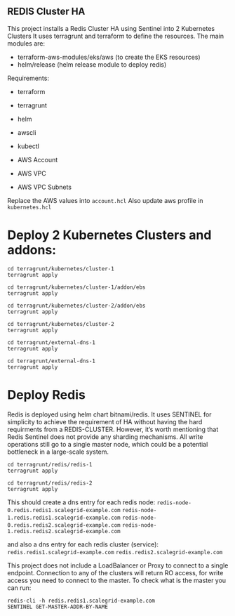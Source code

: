 ## REDIS Cluster HA 

This project installs a Redis Cluster HA using Sentinel into 2 Kubernetes Clusters
It uses terragrunt and terraform to define the resources. The main modules are:

- terraform-aws-modules/eks/aws (to create the EKS resources)
- helm/release (helm release module to deploy redis)

Requirements:
- terraform
- terragrunt
- helm
- awscli
- kubectl

- AWS Account
- AWS VPC
- AWS VPC Subnets

Replace the AWS values into `account.hcl`
Also update aws profile in `kubernetes.hcl`

# Deploy 2 Kubernetes Clusters and addons:

```
cd terragrunt/kubernetes/cluster-1
terragrunt apply
```
```
cd terragrunt/kubernetes/cluster-1/addon/ebs
terragrunt apply
```
```
cd terragrunt/kubernetes/cluster-2/addon/ebs
terragrunt apply
```
```
cd terragrunt/kubernetes/cluster-2
terragrunt apply
```
```
cd terragrunt/external-dns-1
terragrunt apply
```
```
cd terragrunt/external-dns-1
terragrunt apply
```

# Deploy Redis
Redis is deployed using helm chart bitnami/redis. It uses SENTINEL for simplicity to achieve the requirement of HA without having the hard requirments from a REDIS-CLUSTER. However, it’s worth mentioning that Redis Sentinel does not provide any sharding mechanisms. All write operations still go to a single master node, which could be a potential bottleneck in a large-scale system.

```
cd terragrunt/redis/redis-1
terragrunt apply
```
```
cd terragrunt/redis/redis-2
terragrunt apply
```

This should create a dns entry for each redis node:
`redis-node-0.redis.redis1.scalegrid-example.com`
`redis-node-1.redis.redis1.scalegrid-example.com`
`redis-node-0.redis.redis2.scalegrid-example.com`
`redis-node-1.redis.redis2.scalegrid-example.com`

and also a dns entry for each redis cluster (service):
`redis.redis1.scalegrid-example.com`
`redis.redis2.scalegrid-example.com`

This project does not include a LoadBalancer or Proxy to connect to a single endpoint. Connection to any of the clusters will return RO access, for write access you need to connect to the master. To check what is the master you can run:

```
redis-cli -h redis.redis1.scalegrid-example.com
SENTINEL GET-MASTER-ADDR-BY-NAME 
```
